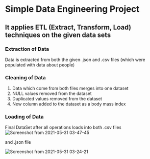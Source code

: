 # Simple Data Engineering Project
## It applies ETL (Extract, Transform, Load) techniques on the given data sets

### Extraction of Data
Data is extracted from both the given .json and .csv files (which were populated with data about people)

### Cleaning of Data
1. Data which come from both files merges into one dataset
2. NULL values removed from the dataset
3. Duplicated values removed from the dataset
4. New column added to the dataset as a body mass index

### Loading of Data
Final DataSet after all operations loads into both .csv files
![Screenshot from 2021-05-31 03-47-45](https://user-images.githubusercontent.com/31879611/120128750-0dd86100-c1c3-11eb-962c-81ebffd89ae1.png)


and .json file

![Screenshot from 2021-05-31 03-24-21](https://user-images.githubusercontent.com/31879611/120127467-bd133900-c1bf-11eb-9632-d1b36ae55f8c.png)
